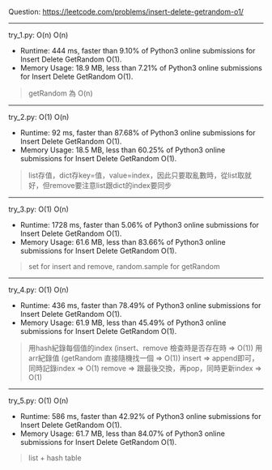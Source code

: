 Question: https://leetcode.com/problems/insert-delete-getrandom-o1/

---

try_1.py: O(n) O(n)

* Runtime: 444 ms, faster than 9.10% of Python3 online submissions for Insert Delete GetRandom O(1).
* Memory Usage: 18.9 MB, less than 7.21% of Python3 online submissions for Insert Delete GetRandom O(1).

> getRandom 為 O(n)

---

try_2.py: O(1) O(n)

* Runtime: 92 ms, faster than 87.68% of Python3 online submissions for Insert Delete GetRandom O(1).
* Memory Usage: 18.5 MB, less than 60.25% of Python3 online submissions for Insert Delete GetRandom O(1).

> list存值，dict存key=值，value=index，因此只要取亂數時，從list取就好，但remove要注意list跟dict的index要同步

---

try_3.py: O(1) O(n)

* Runtime: 1728 ms, faster than 5.06% of Python3 online submissions for Insert Delete GetRandom O(1).
* Memory Usage: 61.6 MB, less than 83.66% of Python3 online submissions for Insert Delete GetRandom O(1).

> set for insert and remove, random.sample for getRandom

---

try_4.py: O(1) O(n)

* Runtime: 436 ms, faster than 78.49% of Python3 online submissions for Insert Delete GetRandom O(1).
* Memory Usage: 61.9 MB, less than 45.49% of Python3 online submissions for Insert Delete GetRandom O(1).

> 用hash紀錄每個值的index (insert、remove 檢查時是否存在時 => O(1))
> 用arr紀錄值 (getRandom 直接隨機找一個 => O(1))
> insert => append即可，同時記錄index => O(1)
> remove => 跟最後交換，再pop，同時更新index => O(1)

---

try_5.py: O(1) O(n)

* Runtime: 586 ms, faster than 42.92% of Python3 online submissions for Insert Delete GetRandom O(1).
* Memory Usage: 61.7 MB, less than 84.07% of Python3 online submissions for Insert Delete GetRandom O(1).

> list + hash table
